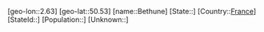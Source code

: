 ﻿---
location: [50.53,2.63]
type: City
tags:
- geo/City


SpocWebEntityId: 29155
isDeleted: false
confidential: public

---
[geo-lon::2.63]
[geo-lat::50.53]
[name::Bethune]
[State::]
[Country::[France](geo/Continent/Europe/France.md)]
[StateId::]
[Population::]
[Unknown::]

